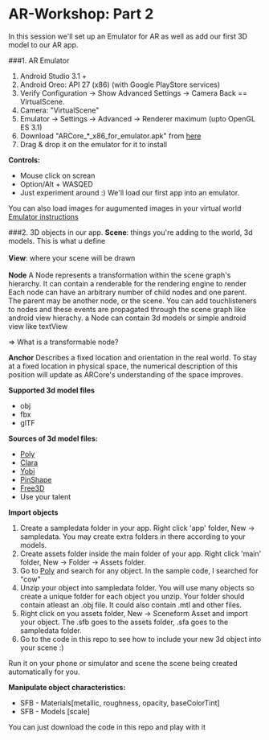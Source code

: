 # AR-Workshop:  Part 2

In this session we'll set up an Emulator for AR as well as add our first 3D model to our AR app.

###1. AR Emulator
1. Android Studio 3.1 +
2. Android Oreo: API 27 (x86) (with Google PlayStore services)
3. Verify Configuration -> Show Advanced Settings -> Camera Back == VirtualScene.
4. Camera: "VirtualScene"
5. Emulator -> Settings -> Advanced -> Renderer maximum (upto OpenGL ES 3.1)
6. Download "ARCore_*_x86_for_emulator.apk" from [here](https://github.com/google-ar/arcore-android-sdk/releases)
7. Drag & drop it on the emulator for it to install

**Controls:**
- Mouse click on screan
- Option/Alt + WASQED
- Just experiment around :) We'll load our first app into an emulator.

You can also load images for augumented images in your virtual world
[Emulator instructions](https://developers.google.com/ar/develop/java/emulator)


###2. 3D objects in our app.
**Scene**: things you're adding to the world, 3d models. This is what u define<br/><br/> 
**View**: where your scene will be drawn<br/><br/>
**Node** A Node represents a transformation within the scene graph's hierarchy. It can contain a renderable for the rendering engine to render 
Each node can have an arbitrary number of child nodes and one parent. The parent may be another node, or the scene.
You can add touchlisteners to nodes and these events are propagated through the scene graph like android view hierachy.
a Node can contain 3d models or simple android view like textView<br/>

=> What is a transformable node?

**Anchor** Describes a fixed location and orientation in the real world. To stay at a fixed location in physical space, the numerical description of this position will update as ARCore's understanding of the space improves.

**Supported 3d model files**
- obj
- fbx
- glTF

**Sources of 3d model files:**
- [Poly](https://poly.google.com/)
- [Clara](https://clara.io/scenes)
- [Yobi](https://www.yobi3d.com/)
- [PinShape](https://pinshape.com/)
- [Free3D](https://free3d.com/)
- Use your talent


**Import objects**
1. Create a sampledata folder in your app. Right click 'app' folder, New -> sampledata. You may create extra folders in there according to your models.
2. Create assets folder inside the main folder of your app. Right click 'main' folder, New -> Folder -> Assets folder.
3. Go to [Poly](https://poly.google.com/) and search for any object. In the sample code, I searched for "cow"
4. Unzip your object into sampledata folder. You will use many objects so create a unique folder for each object you unzip.
Your folder should contain atleast an .obj file. It could also contain .mtl and other files.
5. Right click on you assets folder, New -> Sceneform Asset and import your object. The .sfb goes to the assets folder, .sfa goes to the sampledata folder.
6. Go to the code in this repo to see how to include your new 3d object into your scene :) 

Run it on your phone or simulator and scene the scene being created automatically for you.

**Manipulate object characteristics:**
- SFB - Materials[metallic, roughness, opacity, baseColorTint]
- SFB - Models [scale]

You can just download the code in this repo and play with it
